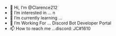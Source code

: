 - 👋 Hi, I’m @Clarence212
- 👀 I’m interested in ... n
- 🌱 I’m currently learning ...
- 💞️ I’m Working For ... Discord Bot Developer Portal
- 📫 How to reach me ...discord: JC#1610

<!---
Clarence212/Clarence212 is a ✨ special ✨ repository because its `README.md` (this file) appears on your GitHub profile.
You can click the Preview link to take a look at your changes.
--->
